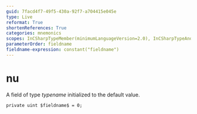 ```yaml
---
guid: 7facd4f7-49f5-430a-92f7-a704415e045e
type: Live
reformat: True
shortenReferences: True
categories: mnemonics
scopes: InCSharpTypeMember(minimumLanguageVersion=2.0), InCSharpTypeAndNamespace(minimumLanguageVersion=2.0)
parameterOrder: fieldname
fieldname-expression: constant("fieldname")
---
```


# nu

A field of type $typename$ initialized to the default value.

```
private uint $fieldname$ = 0;
```
